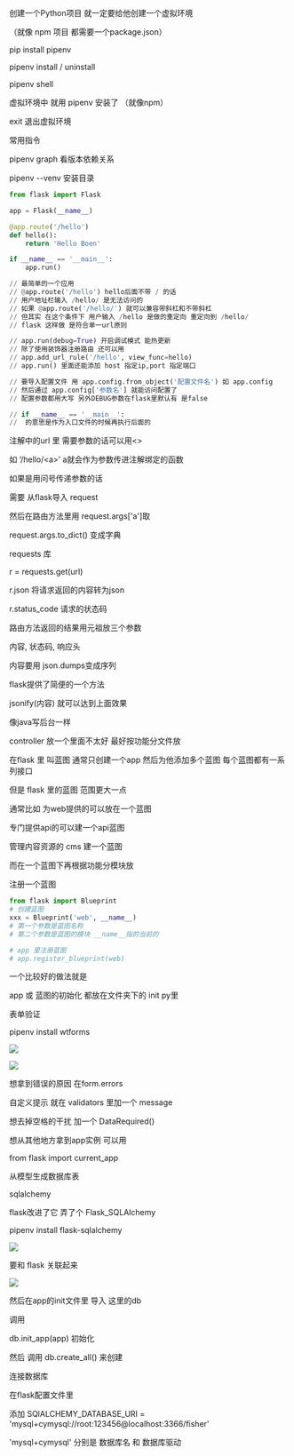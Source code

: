 创建一个Python项目 就一定要给他创建一个虚拟环境

（就像 npm 项目 都需要一个package.json）

pip install pipenv

pipenv install / uninstall

pipenv shell

虚拟环境中 就用 pipenv 安装了 （就像npm）

exit 退出虚拟环境

常用指令

pipenv graph 看版本依赖关系

 pipenv --venv 安装目录



```python
from flask import Flask

app = Flask(__name__)

@app.route('/hello')
def hello():
    return 'Hello Boen'

if __name__ == '__main__':
    app.run()

// 最简单的一个应用
// @app.route('/hello') hello后面不带 / 的话
// 用户地址栏输入 /hello/ 是无法访问的
// 如果 @app.route('/hello/') 就可以兼容带斜杠和不带斜杠
// 但其实 在这个条件下 用户输入 /hello 是做的重定向 重定向到 /hello/ 
// flask 这样做 是符合单一url原则

// app.run(debug=True) 开启调试模式 能热更新
// 除了使用装饰器注册路由 还可以用
// app.add_url_rule('/hello', view_func=hello)
// app.run() 里面还能添加 host 指定ip,port 指定端口

// 要导入配置文件 用 app.config.from_object('配置文件名') 如 app.config
// 然后通过 app.config['参数名'] 就能访问配置了
// 配置参数都用大写 另外DEBUG参数在flask里默认有 是false

// if __name__ == '__main__':
//  的意思是作为入口文件的时候再执行后面的   
```



注解中的url 里 需要参数的话可以用<>

如 ‘/hello/\<a\>’  a就会作为参数传进注解绑定的函数

如果是用问号传递参数的话

需要 从flask导入 request

然后在路由方法里用 request.args['a']取

request.args.to_dict() 变成字典



requests 库

r = requests.get(url)

r.json 将请求返回的内容转为json

r.status_code 请求的状态码



路由方法返回的结果用元祖放三个参数

内容, 状态码, 响应头

内容要用 json.dumps变成序列

flask提供了简便的一个方法

jsonify(内容) 就可以达到上面效果





像java写后台一样

controller 放一个里面不太好 最好按功能分文件放

在flask 里 叫蓝图 通常只创建一个app 然后为他添加多个蓝图 每个蓝图都有一系列接口

但是 flask 里的蓝图 范围更大一点

通常比如 为web提供的可以放在一个蓝图

专门提供api的可以建一个api蓝图

管理内容资源的 cms 建一个蓝图

而在一个蓝图下再根据功能分模块放



注册一个蓝图

```python
from flask import Blueprint
# 创建蓝图
xxx = Blueprint('web', __name__)
# 第一个参数是蓝图名称
# 第二个参数是蓝图的模块 __name__指的当前的

# app 里注册蓝图
# app.register_blueprint(web)
```



一个比较好的做法就是

app 或 蓝图的初始化 都放在文件夹下的 init py里





表单验证

pipenv install wtforms

![](file:///D:\BoenMD\Python\Flask\f1.png)

![](file:///D:\BoenMD\Python\Flask\f2.png)

想拿到错误的原因 在form.errors

自定义提示 就在 validators 里加一个 message

想去掉空格的干扰 加一个 DataRequired()



想从其他地方拿到app实例 可以用

from flask import current_app





从模型生成数据库表

sqlalchemy

flask改进了它 弄了个 Flask_SQLAlchemy

pipenv install flask-sqlalchemy

![](file:///D:\BoenMD\Python\Flask\f3.png)



要和 flask 关联起来 

![](file:///D:\BoenMD\Python\Flask\f4.png)

然后在app的init文件里 导入 这里的db

调用

db.init_app(app) 初始化

然后 调用 db.create_all() 来创建





连接数据库

在flask配置文件里 

添加 SQlALCHEMY_DATABASE_URI = 'mysql+cymysql://root:123456@localhost:3366/fisher'

 'mysql+cymysql' 分别是 数据库名 和 数据库驱动